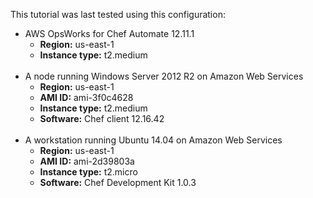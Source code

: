 This tutorial was last tested using this configuration:

* AWS OpsWorks for Chef Automate 12.11.1
  * **Region:** us-east-1
  * **Instance type:** t2.medium
<br /><br />
* A node running Windows Server 2012 R2 on Amazon Web Services
  * **Region:** us-east-1
  * **AMI ID:** ami-3f0c4628
  * **Instance type:** t2.medium
  * **Software:** Chef client 12.16.42
<br /><br />
* A workstation running Ubuntu 14.04 on Amazon Web Services
  * **Region:** us-east-1
  * **AMI ID:** ami-2d39803a
  * **Instance type:** t2.micro
  * **Software:** Chef Development Kit 1.0.3
